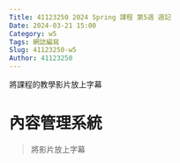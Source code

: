 ```yaml
---
Title: 41123250 2024 Spring 課程 第5週 週記
Date: 2024-03-21 15:00
Category: w5
Tags: 網誌編寫
Slug: 41123250-w5
Author: 41123250
---
```


將課程的教學影片放上字幕

<!-- PELICAN_END_SUMMARY -->

# 內容管理系統
>將影片放上字幕